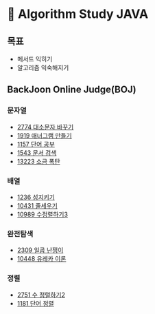 # 🌈 Algorithm Study JAVA
## 목표
- 메서드 익히기
- 알고리즘 익숙해지기

## BackJoon Online Judge(BOJ)
### 문자열
- [2774 대소문자 바꾸기](https://www.acmicpc.net/problem/2744)
- [1919 애너그램 만들기](https://www.acmicpc.net/problem/1919)
- [1157 단어 공부](https://www.acmicpc.net/problem/1157)
- [1543 문서 검색](https://www.acmicpc.net/problem/1543)
- [13223 소금 폭탄](https://www.acmicpc.net/problem/13223)
### 배열
- [1236 성지키기](https://www.acmicpc.net/problem/1236)
- [10431 줄세우기](https://www.acmicpc.net/problem/10431)
- [10989 수정렬하기3](https://www.acmicpc.net/problem/10989)
### 완전탐색
- [2309 일곱 난쟁이](https://www.acmicpc.net/problem/2309)
- [10448 유레카 이론](https://www.acmicpc.net/problem/10448)
### 정렬
- [2751 수 정렬하기2](https://www.acmicpc.net/problem/2751)
- [1181 단어 정렬](https://www.acmicpc.net/problem/1181)
